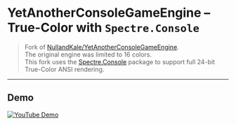# YetAnotherConsoleGameEngine – True-Color with `Spectre.Console`

> Fork of [NullandKale/YetAnotherConsoleGameEngine](https://github.com/NullandKale/YetAnotherConsoleGameEngine).  
> The original engine was limited to 16 colors.  
> This fork uses the [Spectre.Console](https://github.com/spectreconsole/spectre.console) package to support full 24-bit True-Color ANSI rendering.

---

## Demo

[![YouTube Demo](https://img.youtube.com/vi/BUj2oaoRCCc/0.jpg)](https://www.youtube.com/watch?v=BUj2oaoRCCc)
